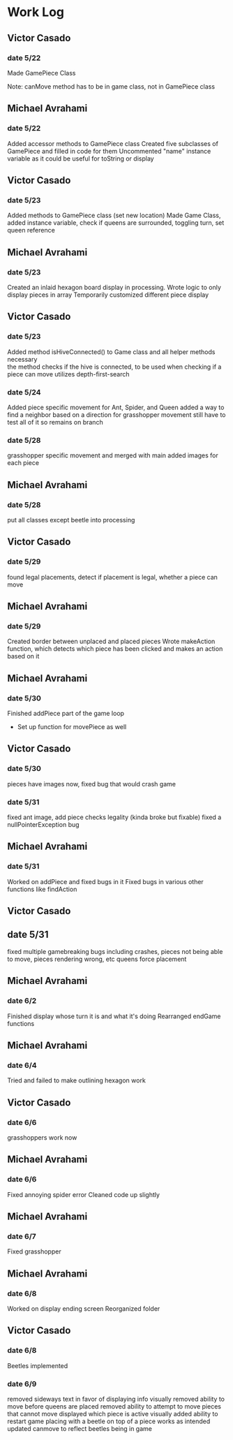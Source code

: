 # Work Log

## Victor Casado

### date 5/22

Made GamePiece Class

Note: canMove method has to be in game class, not in GamePiece class


## Michael Avrahami

### date 5/22

Added accessor methods to GamePiece class
Created five subclasses of GamePiece and filled in code for them
Uncommented "name" instance variable as it could be useful for toString or display


## Victor Casado

### date 5/23

Added methods to GamePiece class (set new location)
Made Game Class, added instance variable, check if queens are surrounded, toggling turn, set queen reference


## Michael Avrahami

### date 5/23

Created an inlaid hexagon board display in processing.
Wrote logic to only display pieces in array
Temporarily customized different piece display

## Victor Casado

### date 5/23

Added method isHiveConnected() to Game class and all helper methods necessary   
the method checks if the hive is connected, to be used when checking if a piece can move
utilizes depth-first-search

### date 5/24

Added piece specific movement for Ant, Spider, and Queen
added a way to find a neighbor based on a direction for grasshopper movement
still have to test all of it so remains on branch

### date 5/28
grasshopper specific movement and merged with main
added images for each piece

## Michael Avrahami
### date 5/28
put all classes except beetle into processing

## Victor Casado
### date 5/29 
found legal placements, detect if placement is legal, whether a piece can move

## Michael Avrahami
### date 5/29
Created border between unplaced and placed pieces
Wrote makeAction function, which detects which piece has been clicked and makes an action based on it

## Michael Avrahami
### date 5/30
Finished addPiece part of the game loop
- Set up function for movePiece as well

## Victor Casado
### date 5/30 
pieces have images now, fixed bug that would crash game
### date 5/31
fixed ant image, add piece checks legality (kinda broke but fixable)
fixed a nullPointerException bug

## Michael Avrahami
### date 5/31
Worked on addPiece and fixed bugs in it
Fixed bugs in various other functions like findAction

## Victor Casado
## date 5/31
fixed multiple gamebreaking bugs
including crashes, pieces not being able to move, pieces rendering wrong, etc
queens force placement

## Michael Avrahami
### date 6/2
Finished display whose turn it is and what it's doing
Rearranged endGame functions

## Michael Avrahami
### date 6/4
Tried and failed to make outlining hexagon work


## Victor Casado
### date 6/6
grasshoppers work now

## Michael Avrahami
### date 6/6
Fixed annoying spider error
Cleaned code up slightly

## Michael Avrahami
### date 6/7
Fixed grasshopper

## Michael Avrahami
### date 6/8
Worked on display ending screen
Reorganized folder

## Victor Casado
### date 6/8 
Beetles implemented

### date 6/9
removed sideways text in favor of displaying info visually
removed ability to move before queens are placed
removed ability to attempt to move pieces that cannot move
displayed which piece is active visually
added ability to restart game
placing with a beetle on top of a piece works as intended
updated canmove to reflect beetles being in game